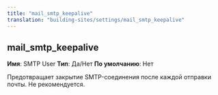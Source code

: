 ```yaml
---
title: "mail_smtp_keepalive"
translation: "building-sites/settings/mail_smtp_keepalive"
---
```


## mail\_smtp\_keepalive

**Имя**: SMTP User
**Тип**: Да/Нет
**По умолчанию**: Нет

Предотвращает закрытие SMTP-соединения после каждой отправки почты. Не рекомендуется.
